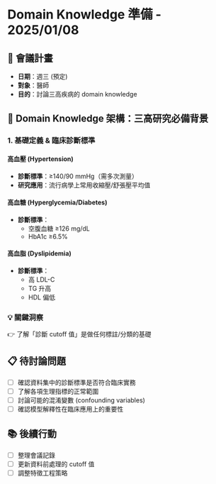 # Domain Knowledge 準備 - 2025/01/08

## 📝 會議計畫
- **日期**：週三 (預定)
- **對象**：醫師
- **目的**：討論三高疾病的 domain knowledge

## 📌 Domain Knowledge 架構：三高研究必備背景

### 1. 基礎定義 & 臨床診斷標準

#### 高血壓 (Hypertension)
- **診斷標準**：≥140/90 mmHg（需多次測量）
- **研究應用**：流行病學上常用收縮壓/舒張壓平均值

#### 高血糖 (Hyperglycemia/Diabetes)
- **診斷標準**：
  - 空腹血糖 ≥126 mg/dL
  - HbA1c ≥6.5%

#### 高血脂 (Dyslipidemia)
- **診斷標準**：
  - 高 LDL-C
  - TG 升高
  - HDL 偏低

### 💡 關鍵洞察
👉 了解「診斷 cutoff 值」是做任何標註/分類的基礎

## 📋 待討論問題
- [ ] 確認資料集中的診斷標準是否符合臨床實務
- [ ] 了解各項生理指標的正常範圍
- [ ] 討論可能的混淆變數 (confounding variables)
- [ ] 確認模型解釋性在臨床應用上的重要性

## 📚 後續行動
- [ ] 整理會議記錄
- [ ] 更新資料前處理的 cutoff 值
- [ ] 調整特徵工程策略